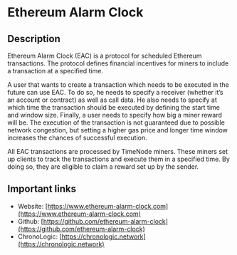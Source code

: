# Ethereum Alarm Clock

## Description

Ethereum Alarm Clock \(EAC\) is a protocol for scheduled Ethereum transactions. The protocol defines financial incentives for miners to include a transaction at a specified time.

A user that wants to create a transaction which needs to be executed in the future can use EAC. To do so, he needs to specify a receiver \(whether it’s an account or contract\) as well as call data. He also needs to specify at which time the transaction should be executed by defining the start time and window size. Finally, a user needs to specify how big a miner reward will be. The execution of the transaction is not guaranteed due to possible network congestion, but setting a higher gas price and longer time window increases the chances of successful execution.

All EAC transactions are processed by TimeNode miners. These miners set up clients to track the transactions and execute them in a specified time. By doing so, they are eligible to claim a reward set up by the sender.

## Important links

* Website: [https://www.ethereum-alarm-clock.com](https://www.ethereum-alarm-clock.com)
* Github: [https://github.com/ethereum-alarm-clock](https://github.com/ethereum-alarm-clock)
* ChronoLogic: [https://chronologic.network](https://chronologic.network)


